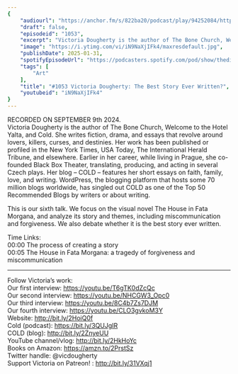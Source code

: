 ```yaml
---
{
	"audiourl": "https://anchor.fm/s/822ba20/podcast/play/94252084/https%3A%2F%2Fd3ctxlq1ktw2nl.cloudfront.net%2Fstaging%2F2024-10-11%2F4b2c2d3f-fba2-6008-4b8b-1f4611bcac15.m4a",
	"draft": false,
	"episodeid": "1053",
	"excerpt": "Victoria Dougherty is the author of The Bone Church, Welcome to the Hotel Yalta, and Cold. She writes fiction, drama, and essays that revolve around lovers, killers, curses, and destinies. Her work has been published or profiled in the New York Times, USA Today, The International Herald Tribune, and elsewhere. Earlier in her career, while living in Prague, she co-founded Black Box Theater, translating, producing, and acting in several Czech plays. Her blog – COLD – features her short essays on faith, family, love, and writing. WordPress, the blogging platform that hosts some 70 million blogs worldwide, has singled out COLD as one of the Top 50 Recommended Blogs by writers or about writing. ",
	"image": "https://i.ytimg.com/vi/iN9NaXjIFk4/maxresdefault.jpg",
	"publishDate": 2025-01-31,
	"spotifyEpisodeUrl": "https://podcasters.spotify.com/pod/show/thedissenter/episodes/1053-Victoria-Dougherty-The-Best-Story-Ever-Written-e2qqrjk",
	"tags": [
		"Art"
	],
	"title": "#1053 Victoria Dougherty: The Best Story Ever Written?",
	"youtubeid": "iN9NaXjIFk4"
}
---
```

RECORDED ON SEPTEMBER 9th 2024.  
Victoria Dougherty is the author of The Bone Church, Welcome to the Hotel Yalta, and Cold. She writes fiction, drama, and essays that revolve around lovers, killers, curses, and destinies. Her work has been published or profiled in the New York Times, USA Today, The International Herald Tribune, and elsewhere. Earlier in her career, while living in Prague, she co-founded Black Box Theater, translating, producing, and acting in several Czech plays. Her blog – COLD – features her short essays on faith, family, love, and writing. WordPress, the blogging platform that hosts some 70 million blogs worldwide, has singled out COLD as one of the Top 50 Recommended Blogs by writers or about writing. 

This is our sixth talk. We focus on the visual novel The House in Fata Morgana, and analyze its story and themes, including miscommunication and forgiveness. We also debate whether it is the best story ever written.

Time Links:  
<time>00:00</time> The process of creating a story  
<time>00:05</time> The House in Fata Morgana: a tragedy of forgiveness and miscommunication

---

Follow Victoria’s work:  
Our first interview: https://youtu.be/T6gTK0dZcQc  
Our second interview: https://youtu.be/NHCGW3_Opc0  
Our third interview: https://youtu.be/8C4b7Zs7DJM  
Our fourth interview: https://youtu.be/CLO3gvkoM3Y  
Website: http://bit.ly/2HoiQ0f  
Cold (podcast): https://bit.ly/3QUJgIR  
COLD (blog): http://bit.ly/2ZnyeUU  
YouTube channel/vlog: http://bit.ly/2HkHoYc  
Books on Amazon: https://amzn.to/2PrstSz  
Twitter handle: @vicdougherty  
Support Victoria on Patreon! : http://bit.ly/31VXqj1
